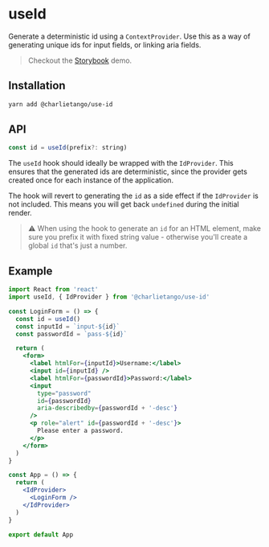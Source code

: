 # useId

Generate a deterministic id using a `ContextProvider`.
Use this as a way of generating unique ids for input fields, or linking aria fields.

> Checkout the [Storybook](https://ct-hooks.now.sh/?path=/story/useid--readme) demo.

## Installation

```sh
yarn add @charlietango/use-id
```

## API

```js
const id = useId(prefix?: string)
```

The `useId` hook should ideally be wrapped with the `IdProvider`.
This ensures that the generated ids are deterministic, since the provider gets created once for each instance of the application.

The hook will revert to generating the `id` as a side effect if the `IdProvider` is not included. This means you will get back `undefined` during the initial render.

> ⚠️ When using the hook to generate an `id` for an HTML element, make sure you prefix it with fixed string value - otherwise you'll create a global `id` that's just a number.

## Example

```jsx
import React from 'react'
import useId, { IdProvider } from '@charlietango/use-id'

const LoginForm = () => {
  const id = useId()
  const inputId = `input-${id}`
  const passwordId = `pass-${id}`

  return (
    <form>
      <label htmlFor={inputId}>Username:</label>
      <input id={inputId} />
      <label htmlFor={passwordId}>Password:</label>
      <input
        type="password"
        id={passwordId}
        aria-describedby={passwordId + '-desc'}
      />
      <p role="alert" id={passwordId + '-desc'}>
        Please enter a password.
      </p>
    </form>
  )
}

const App = () => {
  return (
    <IdProvider>
      <LoginForm />
    </IdProvider>
  )
}

export default App
```
